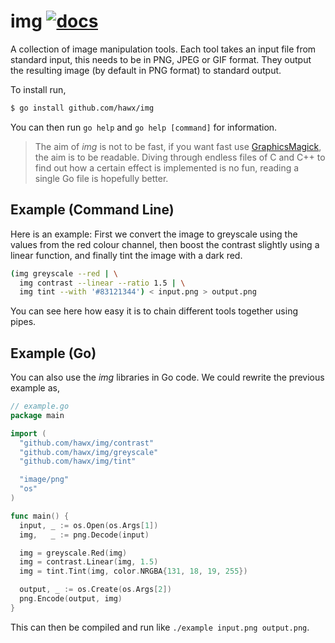 # img [![docs](http://godoc.org/github.com/hawx/img?status.png)](http://godoc.org/github.com/hawx/img)

A collection of image manipulation tools. Each tool takes an input file from
standard input, this needs to be in PNG, JPEG or GIF format. They output the
resulting image (by default in PNG format) to standard output.

To install run,

``` bash
$ go install github.com/hawx/img
```

You can then run `go help` and `go help [command]` for information.

> The aim of _img_ is not to be fast, if you want fast use
> [GraphicsMagick](http://www.graphicsmagick.org/), the aim is to be
> readable. Diving through endless files of C and C++ to find out how a certain
> effect is implemented is no fun, reading a single Go file is hopefully better.


## Example (Command Line)

Here is an example: First we convert the image to greyscale using the values
from the red colour channel, then boost the contrast slightly using a linear
function, and finally tint the image with a dark red.

``` bash
(img greyscale --red | \
  img contrast --linear --ratio 1.5 | \
  img tint --with '#83121344') < input.png > output.png
```

You can see here how easy it is to chain different tools together using pipes.


## Example (Go)

You can also use the _img_ libraries in Go code. We could rewrite the previous
example as,

``` go
// example.go
package main

import (
  "github.com/hawx/img/contrast"
  "github.com/hawx/img/greyscale"
  "github.com/hawx/img/tint"

  "image/png"
  "os"
)

func main() {
  input, _ := os.Open(os.Args[1])
  img,   _ := png.Decode(input)

  img = greyscale.Red(img)
  img = contrast.Linear(img, 1.5)
  img = tint.Tint(img, color.NRGBA{131, 18, 19, 255})

  output, _ := os.Create(os.Args[2])
  png.Encode(output, img)
}
```

This can then be compiled and run like `./example input.png output.png`.
